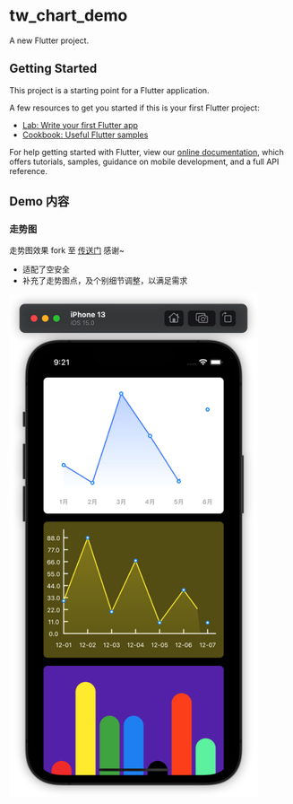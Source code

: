 # tw_chart_demo

A new Flutter project.

## Getting Started

This project is a starting point for a Flutter application.

A few resources to get you started if this is your first Flutter project:

- [Lab: Write your first Flutter app](https://flutter.dev/docs/get-started/codelab)
- [Cookbook: Useful Flutter samples](https://flutter.dev/docs/cookbook)

For help getting started with Flutter, view our
[online documentation](https://flutter.dev/docs), which offers tutorials,
samples, guidance on mobile development, and a full API reference.


## Demo 内容
### 走势图
走势图效果 fork 至 [传送门](https://github.com/good-good-study/flutter_chart) 感谢~
- 适配了空安全
- 补充了走势图点，及个别细节调整，以满足需求
<img src="https://github.com/zeqinjie/flutter_demo/blob/master/pic/charts.png" width="443" height="897" align="middle"/>
